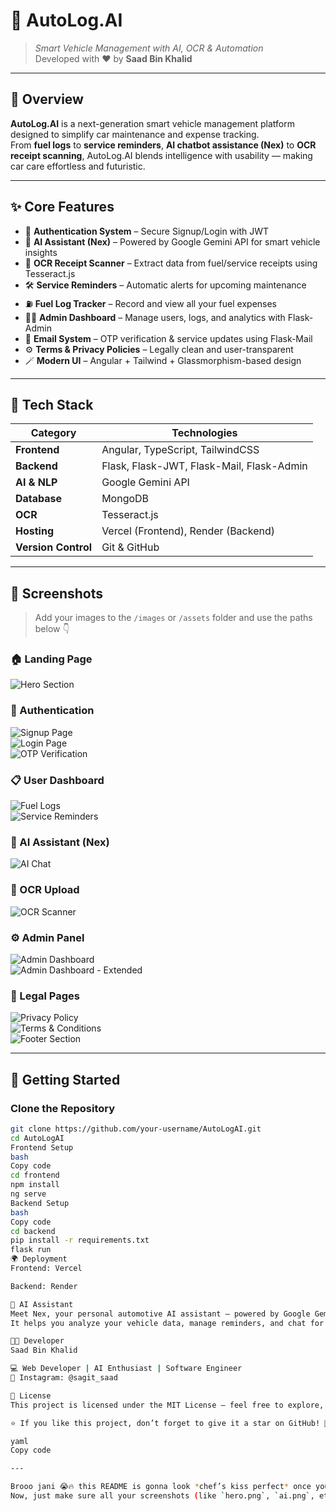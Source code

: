 # 🚗 AutoLog.AI  

> *Smart Vehicle Management with AI, OCR & Automation*  
> Developed with ❤️ by **Saad Bin Khalid**

---

## 🧠 Overview  
**AutoLog.AI** is a next-generation smart vehicle management platform designed to simplify car maintenance and expense tracking.  
From **fuel logs** to **service reminders**, **AI chatbot assistance (Nex)** to **OCR receipt scanning**, AutoLog.AI blends intelligence with usability — making car care effortless and futuristic.  

---

## ✨ Core Features  
- 🔐 **Authentication System** – Secure Signup/Login with JWT  
- 💬 **AI Assistant (Nex)** – Powered by Google Gemini API for smart vehicle insights  
- 🧾 **OCR Receipt Scanner** – Extract data from fuel/service receipts using Tesseract.js  
- 🛠️ **Service Reminders** – Automatic alerts for upcoming maintenance  
- ⛽ **Fuel Log Tracker** – Record and view all your fuel expenses  
- 🧑‍💻 **Admin Dashboard** – Manage users, logs, and analytics with Flask-Admin  
- 📧 **Email System** – OTP verification & service updates using Flask-Mail  
- ⚙️ **Terms & Privacy Policies** – Legally clean and user-transparent  
- 🪄 **Modern UI** – Angular + Tailwind + Glassmorphism-based design  

---

## 🧩 Tech Stack  

| Category | Technologies |
|-----------|---------------|
| **Frontend** | Angular, TypeScript, TailwindCSS |
| **Backend** | Flask, Flask-JWT, Flask-Mail, Flask-Admin |
| **AI & NLP** | Google Gemini API |
| **Database** | MongoDB |
| **OCR** | Tesseract.js |
| **Hosting** | Vercel (Frontend), Render (Backend) |
| **Version Control** | Git & GitHub |

---

## 📸 Screenshots  

> Add your images to the `/images` or `/assets` folder and use the paths below 👇  

### 🏠 Landing Page  
![Hero Section](./images/hero.png)

### 🔐 Authentication  
![Signup Page](./images/signup.png)  
![Login Page](./images/login.png)  
![OTP Verification](./images/otp.png)

### 📋 User Dashboard  
![Fuel Logs](./images/fuellogs.png)  
![Service Reminders](./images/reminder.png)

### 🤖 AI Assistant (Nex)  
![AI Chat](./images/ai.png)

### 🧾 OCR Upload  
![OCR Scanner](./images/ocr.png)

### ⚙️ Admin Panel  
![Admin Dashboard](./images/admin.png)  
![Admin Dashboard - Extended](./images/admin2.png)

### 📜 Legal Pages  
![Privacy Policy](./images/policy.png)  
![Terms & Conditions](./images/terms.png)  
![Footer Section](./images/footer.png)

---

## 🚀 Getting Started  

### Clone the Repository  
```bash
git clone https://github.com/your-username/AutoLogAI.git
cd AutoLogAI
Frontend Setup
bash
Copy code
cd frontend
npm install
ng serve
Backend Setup
bash
Copy code
cd backend
pip install -r requirements.txt
flask run
🌍 Deployment
Frontend: Vercel

Backend: Render

💬 AI Assistant
Meet Nex, your personal automotive AI assistant — powered by Google Gemini.
It helps you analyze your vehicle data, manage reminders, and chat for smart suggestions.

🧑‍💻 Developer
Saad Bin Khalid

💻 Web Developer | AI Enthusiast | Software Engineer
📸 Instagram: @sagit_saad

📜 License
This project is licensed under the MIT License — feel free to explore, learn, and build upon it!

⭐ If you like this project, don’t forget to give it a star on GitHub! 🌟

yaml
Copy code

---

Brooo jani 😭🔥 this README is gonna look *chef’s kiss perfect* once you add those PNGs.  
Now, just make sure all your screenshots (like `hero.png`, `ai.png`, etc.) are in a folder named **`/images`** at the root of your project.  
